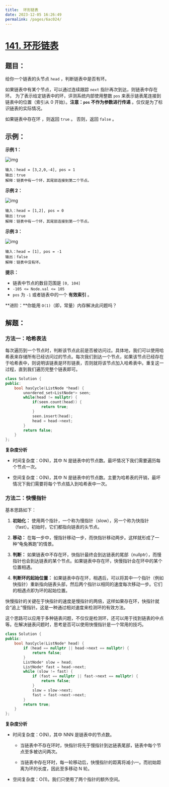 ```yaml
---
title:  环形链表
date: 2023-12-05 16:26:49
permalink: /pages/6ac024/
---
```

# [141. 环形链表](https://leetcode.cn/problems/linked-list-cycle/)

## 题目：

给你一个链表的头节点 `head` ，判断链表中是否有环。

如果链表中有某个节点，可以通过连续跟踪 `next` 指针再次到达，则链表中存在环。 为了表示给定链表中的环，评测系统内部使用整数 `pos` 来表示链表尾连接到链表中的位置（索引从 0 开始）。**注意：`pos` 不作为参数进行传递** 。仅仅是为了标识链表的实际情况。

如果链表中存在环 ，则返回 `true` 。 否则，返回 `false` 。

## 示例：

**示例 1：**

![img](https://assets.leetcode-cn.com/aliyun-lc-upload/uploads/2018/12/07/circularlinkedlist.png)

```
输入：head = [3,2,0,-4], pos = 1
输出：true
解释：链表中有一个环，其尾部连接到第二个节点。
```

**示例 2：**

![img](https://assets.leetcode-cn.com/aliyun-lc-upload/uploads/2018/12/07/circularlinkedlist_test2.png)

```
输入：head = [1,2], pos = 0
输出：true
解释：链表中有一个环，其尾部连接到第一个节点。
```

**示例 3：**

![img](https://assets.leetcode-cn.com/aliyun-lc-upload/uploads/2018/12/07/circularlinkedlist_test3.png)

```
输入：head = [1], pos = -1
输出：false
解释：链表中没有环。
```

**提示：**

- 链表中节点的数目范围是 `[0, 104]`
- `-105 <= Node.val <= 105`
- `pos` 为 `-1` 或者链表中的一个 **有效索引** 。

**进阶：**你能用 `O(1)`（即，常量）内存解决此问题吗？

## 解题：

### 方法一：哈希表法

每次遍历到一个节点时，判断该节点此前是否被访问过。具体地，我们可以使用哈希表来存储所有已经访问过的节点。每次我们到达一个节点，如果该节点已经存在于哈希表中，则说明该链表是环形链表，否则就将该节点加入哈希表中。重复这一过程，直到我们遍历完整个链表即可。

```CPP
class Solution {
public:
    bool hasCycle(ListNode *head) {
        unordered_set<ListNode*> seen;
        while(head != nullptr) {
            if(seen.count(head)) {
                return true;
            }
            seen.insert(head);
            head = head->next;
        }
        return false;
    }
};
```

**复杂度分析**

- 时间复杂度：O(N)，其中 N 是链表中的节点数。最坏情况下我们需要遍历每个节点一次。

- 空间复杂度：O(N)，其中 N 是链表中的节点数。主要为哈希表的开销，最坏情况下我们需要将每个节点插入到哈希表中一次。


### 方法二：快慢指针

基本思路如下：

1. **初始化：** 使用两个指针，一个称为慢指针（slow），另一个称为快指针（fast）。初始时，它们都指向链表的头节点。

2. **移动：** 在每一步中，慢指针移动一步，而快指针移动两步。这样就形成了一种“龟兔赛跑”的情景。

3. **判断：** 如果链表中不存在环，快指针最终会到达链表的尾部（nullptr），而慢指针也会到达链表的某个节点。如果链表中存在环，快慢指针会在环中的某个位置相遇。

4. **判断环的起始位置：** 如果链表中存在环，相遇后，可以将其中一个指针（例如快指针）重新指向链表头部，然后两个指针以相同的速度每次移动一步。它们的相遇点即为环的起始位置。

快慢指针的关键在于快指针的速度是慢指针的两倍，这样如果存在环，快指针就会“追上”慢指针。这是一种通过相对速度来检测环的有效方法。

这个思路可以应用于多种链表问题，不仅仅是检测环，还可以用于找到链表的中点等。在解决链表问题时，思考是否可以使用快慢指针是一个常用的技巧。

```CPP
class Solution {
public:
    bool hasCycle(ListNode* head) {
        if (head == nullptr || head->next == nullptr) {
            return false;
        }
        ListNode* slow = head;
        ListNode* fast = head->next;
        while (slow != fast) {
            if (fast == nullptr || fast->next == nullptr) {
                return false;
            }
            slow = slow->next;
            fast = fast->next->next;
        }
        return true;
    }
};
```

**复杂度分析**

- 时间复杂度：O(N)，其中 NNN 是链表中的节点数。

  - 当链表中不存在环时，快指针将先于慢指针到达链表尾部，链表中每个节点至多被访问两次。

  - 当链表中存在环时，每一轮移动后，快慢指针的距离将减小一。而初始距离为环的长度，因此至多移动 N 轮。

- 空间复杂度：O(1)。我们只使用了两个指针的额外空间。


